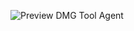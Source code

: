 ![Preview](https://github.com/leVis1on/DMGToolAgent/assets/76210965/c2318b74-dfbe-4343-b86a-d0e251016c7a)
DMG Tool Agent 
